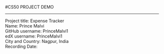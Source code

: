 #CS50 PROJECT DEMO      
***
Project title: Expense Tracker       
Name: Prince Malvi      
GitHub username: PrinceMalvi1       
edX username: PrinceMalvi1     
City and Country: Nagpur, India     
Recording Date:      